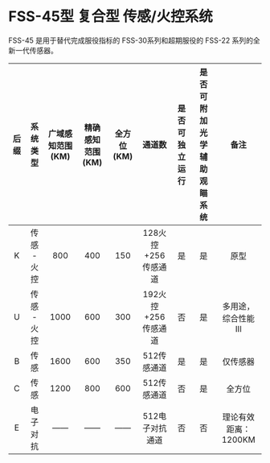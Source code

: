 # FSS-45型 复合型 传感/火控系统

FSS-45 是用于替代完成服役指标的 FSS-30系列和超期服役的 FSS-22 系列的全新一代传感器。  

| 后缀 | 系统类型 | 广域感知范围(KM) | 精确感知范围(KM) | 全方位(KM) | 通道数 | 是否可独立运行 | 是否可附加光学辅助观瞄系统 | 备注 |
| :--: | :------: | :--------------: | :--------: | :-------: | :-------: | :-------: | :-------: | :--: |
| K | 传感 - 火控 |       800        |       400        |    150    | 128火控+256传感通道 | 是 | 是 | 原型 |
| U | 传感 - 火控 | 1000 | 600 | 300 | 192火控+256传感通道 | 否 | 是 | 多用途，综合性能 III |
| B | 传感 | 1600 | 600 | 350 | 512传感通道 | 是 | 是 | 仅传感器 |
| C | 传感 | 1200 | 800 | 600 | 512传感通道 | 否 | 是 | 全方位 |
| E | 电子对抗 | —— | —— | —— | 512电子对抗通道 | 否 | 否 | 理论有效距离：1200KM |

